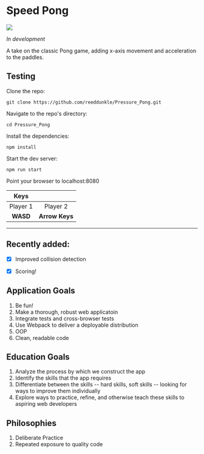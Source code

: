 # Speed Pong

<img src="http://i.imgur.com/wDzXXXD.gif" />

*In development*

A take on the classic Pong game, adding x-axis movement and acceleration to the paddles.

Testing
----

Clone the repo:

```
git clone https://github.com/reeddunkle/Pressure_Pong.git
```

Navigate to the repo's directory:

```
cd Pressure_Pong
```

Install the dependencies:

```
npm install
```

Start the dev server:

```
npm run start
```

Point your browser to localhost:8080

| Keys       |                 |
|:---------:|:-------------:  |
|Player 1   | Player 2        |
| **WASD**  | **Arrow Keys**  |


----

## Recently added:

- [X] Improved collision detection
- [X] Scoring!


## Application Goals

1. Be fun!
2. Make a thorough, robust web applicatoin
2. Integrate tests and cross-browser tests
3. Use Webpack to deliver a deployable distribution
4. OOP
5. Clean, readable code

## Education Goals

1. Analyze the process by which we construct the app
2. Identify the skills that the app requires
3. Differentiate between the skills -- hard skills, soft skills -- looking for ways to improve them individually
4. Explore ways to practice, refine, and otherwise teach these skills to aspiring web developers

## Philosophies

1. Deliberate Practice
2. Repeated exposure to quality code
